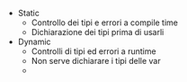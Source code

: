 * Static
	* Controllo dei tipi e errori a compile time
	* Dichiarazione dei tipi prima di usarli
* Dynamic
	* Controlli di tipi ed errori a runtime
	* Non serve dichiarare i tipi delle var
	* 